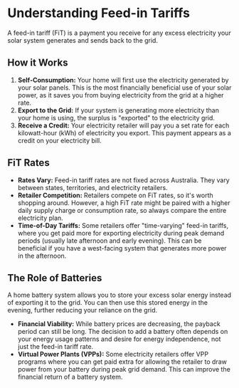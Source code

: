# Understanding Feed-in Tariffs

A feed-in tariff (FiT) is a payment you receive for any excess electricity your solar system generates and sends back to the grid.

## How it Works

1.  **Self-Consumption:** Your home will first use the electricity generated by your solar panels. This is the most financially beneficial use of your solar power, as it saves you from buying electricity from the grid at a higher rate.
2.  **Export to the Grid:** If your system is generating more electricity than your home is using, the surplus is "exported" to the electricity grid.
3.  **Receive a Credit:** Your electricity retailer will pay you a set rate for each kilowatt-hour (kWh) of electricity you export. This payment appears as a credit on your electricity bill.

## FiT Rates

-   **Rates Vary:** Feed-in tariff rates are not fixed across Australia. They vary between states, territories, and electricity retailers.
-   **Retailer Competition:** Retailers compete on FiT rates, so it's worth shopping around. However, a high FiT rate might be paired with a higher daily supply charge or consumption rate, so always compare the entire electricity plan.
-   **Time-of-Day Tariffs:** Some retailers offer "time-varying" feed-in tariffs, where you get paid more for exporting electricity during peak demand periods (usually late afternoon and early evening). This can be beneficial if you have a west-facing system that generates more power in the afternoon.

## The Role of Batteries

A home battery system allows you to store your excess solar energy instead of exporting it to the grid. You can then use this stored energy in the evening, further reducing your reliance on the grid.

-   **Financial Viability:** While battery prices are decreasing, the payback period can still be long. The decision to add a battery often depends on your energy usage patterns and desire for energy independence, not just the feed-in tariff rate.
-   **Virtual Power Plants (VPPs):** Some electricity retailers offer VPP programs where you can get paid extra for allowing the retailer to draw power from your battery during peak grid demand. This can improve the financial return of a battery system.
